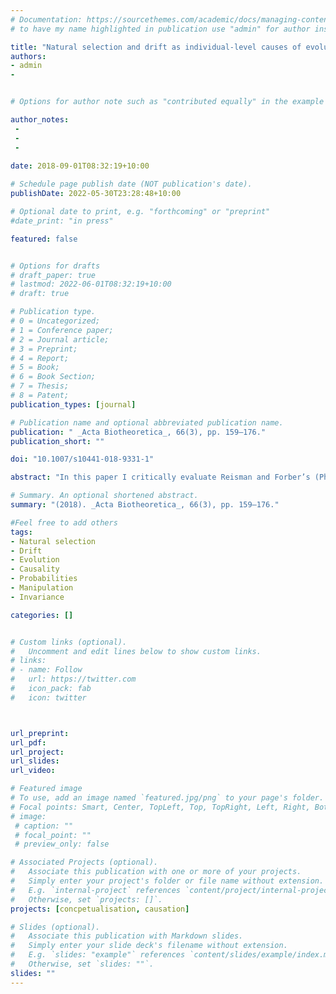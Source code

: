 ```yaml
---
# Documentation: https://sourcethemes.com/academic/docs/managing-content/
# to have my name highlighted in publication use "admin" for author instead of Pierrick Bourrat

title: "Natural selection and drift as individual-level causes of evolution"
authors:
- admin
- 


# Options for author note such as "contributed equally" in the example below, assuming they are three authors, the third author is corresponding author.

author_notes:
 - 
 - 
 - 
 
date: 2018-09-01T08:32:19+10:00

# Schedule page publish date (NOT publication's date).
publishDate: 2022-05-30T23:28:48+10:00

# Optional date to print, e.g. "forthcoming" or "preprint"
#date_print: "in press"

featured: false


# Options for drafts
# draft_paper: true
# lastmod: 2022-06-01T08:32:19+10:00
# draft: true

# Publication type.
# 0 = Uncategorized;
# 1 = Conference paper;
# 2 = Journal article;
# 3 = Preprint;
# 4 = Report;
# 5 = Book;
# 6 = Book Section;
# 7 = Thesis;
# 8 = Patent;
publication_types: [journal]

# Publication name and optional abbreviated publication name.
publication: " _Acta Biotheoretica_, 66(3), pp. 159–176."
publication_short: ""

doi: "10.1007/s10441-018-9331-1"

abstract: "In this paper I critically evaluate Reisman and Forber’s (Philos Sci 72(5):1113–1123, 2005) arguments that drift and natural selection are population- level causes of evolution based on what they call the manipulation condition. Although I agree that this condition is an important step for identifying causes for evolutionary change, it is insufficient. Following Woodward, I argue that the invariance of a relationship is another crucial parameter to take into consideration for causal explanations. Starting from Reisman and Forber’s example on drift and after having briefly presented the criterion of invariance, I show that once both the manipulation condition and the criterion of invariance are taken into account, drift, in this example, should better be understood as an individual-level rather than a populationlevel cause. Later, I concede that it is legitimate to interpret natural selection and drift as population-level causes when they rely on genuinely indeterministic events and some cases of frequency-dependent selection."

# Summary. An optional shortened abstract.
summary: "(2018). _Acta Biotheoretica_, 66(3), pp. 159–176."

#Feel free to add others
tags:
- Natural selection
- Drift
- Evolution
- Causality
- Probabilities
- Manipulation
- Invariance

categories: []


# Custom links (optional).
#   Uncomment and edit lines below to show custom links.
# links:
# - name: Follow
#   url: https://twitter.com
#   icon_pack: fab
#   icon: twitter



url_preprint:
url_pdf:
url_project:
url_slides:
url_video:

# Featured image
# To use, add an image named `featured.jpg/png` to your page's folder. 
# Focal points: Smart, Center, TopLeft, Top, TopRight, Left, Right, BottomLeft, Bottom, BottomRight.
# image:
 # caption: ""
 # focal_point: ""
 # preview_only: false

# Associated Projects (optional).
#   Associate this publication with one or more of your projects.
#   Simply enter your project's folder or file name without extension.
#   E.g. `internal-project` references `content/project/internal-project/index.md`.
#   Otherwise, set `projects: []`.
projects: [concpetualisation, causation]

# Slides (optional).
#   Associate this publication with Markdown slides.
#   Simply enter your slide deck's filename without extension.
#   E.g. `slides: "example"` references `content/slides/example/index.md`.
#   Otherwise, set `slides: ""`.
slides: ""
---
```






